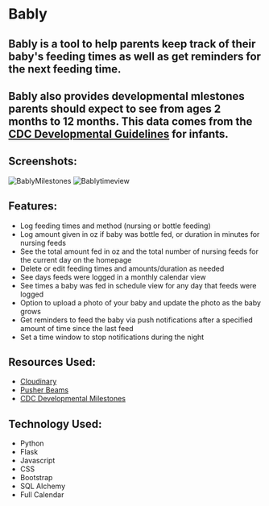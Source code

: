 # Bably

## Bably is a tool to help parents keep track of their baby's feeding times as well as get reminders for the next feeding time.
## Bably also provides developmental mlestones parents should expect to see from ages 2 months to 12 months. This data comes from the [CDC Developmental Guidelines](https://www.cdc.gov/ncbddd/actearly/milestones/index.html) for infants. 

## Screenshots:

![BablyMilestones](https://user-images.githubusercontent.com/48263441/205884985-98ea4ae4-4abb-4e0e-8682-c204df21c7c9.png)
![Bablytimeview](https://user-images.githubusercontent.com/48263441/205885999-161c8c86-0ec2-4c2a-820e-f85411364f19.png)


## Features:

- Log feeding times and method (nursing or bottle feeding)
- Log amount given in oz if baby was bottle fed, or duration in minutes for nursing feeds
- See the total amount fed in oz and the total number of nursing feeds for the current day on the homepage
- Delete or edit feeding times and amounts/duration as needed
- See days feeds were logged in a monthly calendar view
- See times a baby was fed in schedule view for any day that feeds were logged
- Option to upload a photo of your baby and update the photo as the baby grows
- Get reminders to feed the baby via push notifications after a specified amount of time since the last feed
- Set a time window to stop notifications during the night

## Resources Used:
- [Cloudinary](https://cloudinary.com)
- [Pusher Beams](https://pusher.com/beams)
- [CDC Developmental Milestones](https://www.cdc.gov/ncbddd/actearly/milestones/index.html)

## Technology Used:
- Python
- Flask
- Javascript
- CSS
- Bootstrap
- SQL Alchemy
- Full Calendar
